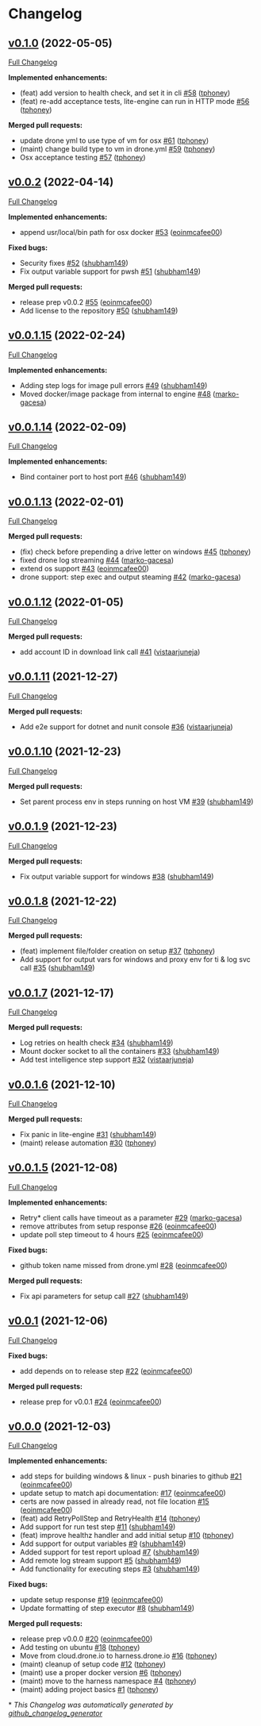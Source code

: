 # Changelog

## [v0.1.0](https://github.com/harness/lite-engine/tree/v0.1.0) (2022-05-05)

[Full Changelog](https://github.com/harness/lite-engine/compare/v0.0.2...v0.1.0)

**Implemented enhancements:**

- \(feat\) add version to health check, and set it in cli [\#58](https://github.com/harness/lite-engine/pull/58) ([tphoney](https://github.com/tphoney))
- \(feat\) re-add acceptance tests, lite-engine can run in HTTP mode [\#56](https://github.com/harness/lite-engine/pull/56) ([tphoney](https://github.com/tphoney))

**Merged pull requests:**

- update drone yml to use type of vm for osx [\#61](https://github.com/harness/lite-engine/pull/61) ([tphoney](https://github.com/tphoney))
- \(maint\) change build type to vm in drone.yml [\#59](https://github.com/harness/lite-engine/pull/59) ([tphoney](https://github.com/tphoney))
- Osx acceptance testing [\#57](https://github.com/harness/lite-engine/pull/57) ([tphoney](https://github.com/tphoney))

## [v0.0.2](https://github.com/harness/lite-engine/tree/v0.0.2) (2022-04-14)

[Full Changelog](https://github.com/harness/lite-engine/compare/v0.0.1.15...v0.0.2)

**Implemented enhancements:**

- append usr/local/bin path for osx docker [\#53](https://github.com/harness/lite-engine/pull/53) ([eoinmcafee00](https://github.com/eoinmcafee00))

**Fixed bugs:**

- Security fixes [\#52](https://github.com/harness/lite-engine/pull/52) ([shubham149](https://github.com/shubham149))
- Fix output variable support for pwsh [\#51](https://github.com/harness/lite-engine/pull/51) ([shubham149](https://github.com/shubham149))

**Merged pull requests:**

- release prep v0.0.2 [\#55](https://github.com/harness/lite-engine/pull/55) ([eoinmcafee00](https://github.com/eoinmcafee00))
- Add license to the repository [\#50](https://github.com/harness/lite-engine/pull/50) ([shubham149](https://github.com/shubham149))

## [v0.0.1.15](https://github.com/harness/lite-engine/tree/v0.0.1.15) (2022-02-24)

[Full Changelog](https://github.com/harness/lite-engine/compare/v0.0.1.14...v0.0.1.15)

**Implemented enhancements:**

- Adding step logs for image pull errors [\#49](https://github.com/harness/lite-engine/pull/49) ([shubham149](https://github.com/shubham149))
- Moved docker/image package from internal to engine [\#48](https://github.com/harness/lite-engine/pull/48) ([marko-gacesa](https://github.com/marko-gacesa))

## [v0.0.1.14](https://github.com/harness/lite-engine/tree/v0.0.1.14) (2022-02-09)

[Full Changelog](https://github.com/harness/lite-engine/compare/v0.0.1.13...v0.0.1.14)

**Implemented enhancements:**

- Bind container port to host port [\#46](https://github.com/harness/lite-engine/pull/46) ([shubham149](https://github.com/shubham149))

## [v0.0.1.13](https://github.com/harness/lite-engine/tree/v0.0.1.13) (2022-02-01)

[Full Changelog](https://github.com/harness/lite-engine/compare/v0.0.1.12...v0.0.1.13)

**Merged pull requests:**

- \(fix\) check before prepending a drive letter on windows [\#45](https://github.com/harness/lite-engine/pull/45) ([tphoney](https://github.com/tphoney))
- fixed drone log streaming [\#44](https://github.com/harness/lite-engine/pull/44) ([marko-gacesa](https://github.com/marko-gacesa))
- extend os support [\#43](https://github.com/harness/lite-engine/pull/43) ([eoinmcafee00](https://github.com/eoinmcafee00))
- drone support: step exec and output steaming [\#42](https://github.com/harness/lite-engine/pull/42) ([marko-gacesa](https://github.com/marko-gacesa))

## [v0.0.1.12](https://github.com/harness/lite-engine/tree/v0.0.1.12) (2022-01-05)

[Full Changelog](https://github.com/harness/lite-engine/compare/v0.0.1.11...v0.0.1.12)

**Merged pull requests:**

- add account ID in download link call [\#41](https://github.com/harness/lite-engine/pull/41) ([vistaarjuneja](https://github.com/vistaarjuneja))

## [v0.0.1.11](https://github.com/harness/lite-engine/tree/v0.0.1.11) (2021-12-27)

[Full Changelog](https://github.com/harness/lite-engine/compare/v0.0.1.10...v0.0.1.11)

**Merged pull requests:**

- Add e2e support for dotnet and nunit console [\#36](https://github.com/harness/lite-engine/pull/36) ([vistaarjuneja](https://github.com/vistaarjuneja))

## [v0.0.1.10](https://github.com/harness/lite-engine/tree/v0.0.1.10) (2021-12-23)

[Full Changelog](https://github.com/harness/lite-engine/compare/v0.0.1.9...v0.0.1.10)

**Merged pull requests:**

- Set parent process env in steps running on host VM [\#39](https://github.com/harness/lite-engine/pull/39) ([shubham149](https://github.com/shubham149))

## [v0.0.1.9](https://github.com/harness/lite-engine/tree/v0.0.1.9) (2021-12-23)

[Full Changelog](https://github.com/harness/lite-engine/compare/v0.0.1.8...v0.0.1.9)

**Merged pull requests:**

- Fix output variable support for windows [\#38](https://github.com/harness/lite-engine/pull/38) ([shubham149](https://github.com/shubham149))

## [v0.0.1.8](https://github.com/harness/lite-engine/tree/v0.0.1.8) (2021-12-22)

[Full Changelog](https://github.com/harness/lite-engine/compare/v0.0.1.7...v0.0.1.8)

**Merged pull requests:**

- \(feat\) implement file/folder creation on setup [\#37](https://github.com/harness/lite-engine/pull/37) ([tphoney](https://github.com/tphoney))
- Add support for output vars for windows and proxy env for ti & log svc call [\#35](https://github.com/harness/lite-engine/pull/35) ([shubham149](https://github.com/shubham149))

## [v0.0.1.7](https://github.com/harness/lite-engine/tree/v0.0.1.7) (2021-12-17)

[Full Changelog](https://github.com/harness/lite-engine/compare/v0.0.1.6...v0.0.1.7)

**Merged pull requests:**

- Log retries on health check [\#34](https://github.com/harness/lite-engine/pull/34) ([shubham149](https://github.com/shubham149))
- Mount docker socket to all the containers [\#33](https://github.com/harness/lite-engine/pull/33) ([shubham149](https://github.com/shubham149))
- Add test intelligence step support [\#32](https://github.com/harness/lite-engine/pull/32) ([vistaarjuneja](https://github.com/vistaarjuneja))

## [v0.0.1.6](https://github.com/harness/lite-engine/tree/v0.0.1.6) (2021-12-10)

[Full Changelog](https://github.com/harness/lite-engine/compare/v0.0.1.5...v0.0.1.6)

**Merged pull requests:**

- Fix panic in lite-engine [\#31](https://github.com/harness/lite-engine/pull/31) ([shubham149](https://github.com/shubham149))
- \(maint\) release automation [\#30](https://github.com/harness/lite-engine/pull/30) ([tphoney](https://github.com/tphoney))

## [v0.0.1.5](https://github.com/harness/lite-engine/tree/v0.0.1.5) (2021-12-08)

[Full Changelog](https://github.com/harness/lite-engine/compare/v0.0.1...v0.0.1.5)

**Implemented enhancements:**

- Retry\* client calls have timeout as a parameter [\#29](https://github.com/harness/lite-engine/pull/29) ([marko-gacesa](https://github.com/marko-gacesa))
- remove attributes from setup response [\#26](https://github.com/harness/lite-engine/pull/26) ([eoinmcafee00](https://github.com/eoinmcafee00))
- update poll step timeout to 4 hours [\#25](https://github.com/harness/lite-engine/pull/25) ([eoinmcafee00](https://github.com/eoinmcafee00))

**Fixed bugs:**

- github token name missed from drone.yml [\#28](https://github.com/harness/lite-engine/pull/28) ([eoinmcafee00](https://github.com/eoinmcafee00))

**Merged pull requests:**

- Fix api parameters for setup call [\#27](https://github.com/harness/lite-engine/pull/27) ([shubham149](https://github.com/shubham149))

## [v0.0.1](https://github.com/harness/lite-engine/tree/v0.0.1) (2021-12-06)

[Full Changelog](https://github.com/harness/lite-engine/compare/v0.0.0...v0.0.1)

**Fixed bugs:**

- add depends on to release step [\#22](https://github.com/harness/lite-engine/pull/22) ([eoinmcafee00](https://github.com/eoinmcafee00))

**Merged pull requests:**

- release prep for v0.0.1 [\#24](https://github.com/harness/lite-engine/pull/24) ([eoinmcafee00](https://github.com/eoinmcafee00))

## [v0.0.0](https://github.com/harness/lite-engine/tree/v0.0.0) (2021-12-03)

[Full Changelog](https://github.com/harness/lite-engine/compare/5f26deba117780467848b2cecf738e7428e41d4a...v0.0.0)

**Implemented enhancements:**

- add steps for building windows & linux - push binaries to github [\#21](https://github.com/harness/lite-engine/pull/21) ([eoinmcafee00](https://github.com/eoinmcafee00))
- update setup to match api documentation: [\#17](https://github.com/harness/lite-engine/pull/17) ([eoinmcafee00](https://github.com/eoinmcafee00))
- certs are now passed in already read, not file location [\#15](https://github.com/harness/lite-engine/pull/15) ([eoinmcafee00](https://github.com/eoinmcafee00))
- \(feat\) add RetryPollStep and RetryHealth [\#14](https://github.com/harness/lite-engine/pull/14) ([tphoney](https://github.com/tphoney))
- Add support for run test step [\#11](https://github.com/harness/lite-engine/pull/11) ([shubham149](https://github.com/shubham149))
- \(feat\) improve healthz handler and add initial setup [\#10](https://github.com/harness/lite-engine/pull/10) ([tphoney](https://github.com/tphoney))
- Add support for output variables [\#9](https://github.com/harness/lite-engine/pull/9) ([shubham149](https://github.com/shubham149))
- Added support for test report upload [\#7](https://github.com/harness/lite-engine/pull/7) ([shubham149](https://github.com/shubham149))
- Add remote log stream support [\#5](https://github.com/harness/lite-engine/pull/5) ([shubham149](https://github.com/shubham149))
- Add functionality for executing steps [\#3](https://github.com/harness/lite-engine/pull/3) ([shubham149](https://github.com/shubham149))

**Fixed bugs:**

- update setup response [\#19](https://github.com/harness/lite-engine/pull/19) ([eoinmcafee00](https://github.com/eoinmcafee00))
- Update formatting of step executor [\#8](https://github.com/harness/lite-engine/pull/8) ([shubham149](https://github.com/shubham149))

**Merged pull requests:**

- release prep v0.0.0 [\#20](https://github.com/harness/lite-engine/pull/20) ([eoinmcafee00](https://github.com/eoinmcafee00))
- Add testing on ubuntu [\#18](https://github.com/harness/lite-engine/pull/18) ([tphoney](https://github.com/tphoney))
- Move from cloud.drone.io to harness.drone.io [\#16](https://github.com/harness/lite-engine/pull/16) ([tphoney](https://github.com/tphoney))
- \(maint\) cleanup of setup code [\#12](https://github.com/harness/lite-engine/pull/12) ([tphoney](https://github.com/tphoney))
- \(maint\) use a proper docker version [\#6](https://github.com/harness/lite-engine/pull/6) ([tphoney](https://github.com/tphoney))
- \(maint\) move to the harness namespace [\#4](https://github.com/harness/lite-engine/pull/4) ([tphoney](https://github.com/tphoney))
- \(maint\) adding project basics [\#1](https://github.com/harness/lite-engine/pull/1) ([tphoney](https://github.com/tphoney))



\* *This Changelog was automatically generated by [github_changelog_generator](https://github.com/github-changelog-generator/github-changelog-generator)*

